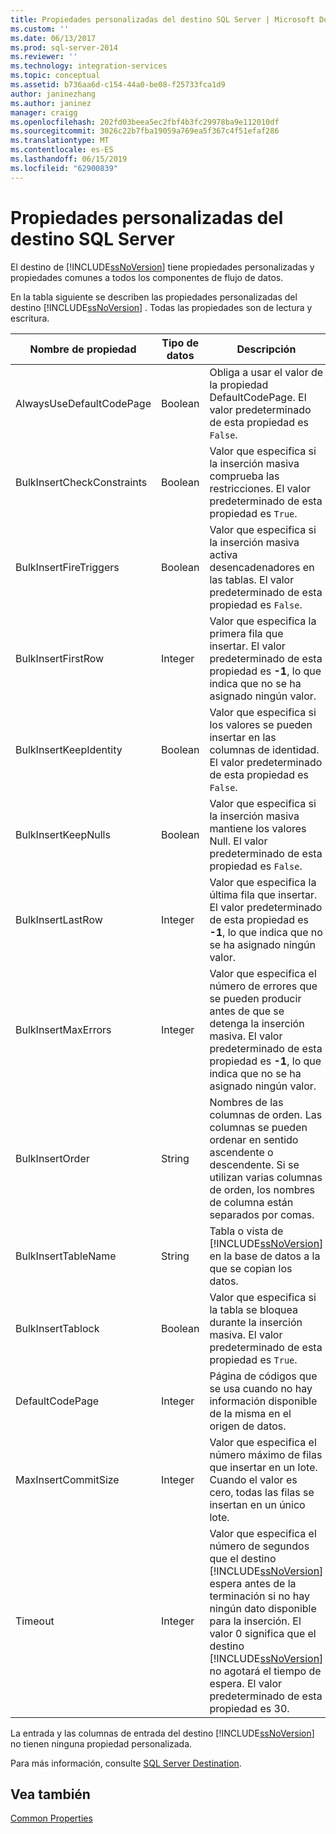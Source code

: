 ```yaml
---
title: Propiedades personalizadas del destino SQL Server | Microsoft Docs
ms.custom: ''
ms.date: 06/13/2017
ms.prod: sql-server-2014
ms.reviewer: ''
ms.technology: integration-services
ms.topic: conceptual
ms.assetid: b736aa6d-c154-44a0-be08-f25733fca1d9
author: janinezhang
ms.author: janinez
manager: craigg
ms.openlocfilehash: 202fd03beea5ec2fbf4b3fc29978ba9e112010df
ms.sourcegitcommit: 3026c22b7fba19059a769ea5f367c4f51efaf286
ms.translationtype: MT
ms.contentlocale: es-ES
ms.lasthandoff: 06/15/2019
ms.locfileid: "62900839"
---
```

# <a name="sql-server-destination-custom-properties"></a>Propiedades personalizadas del destino SQL Server
  El destino de [!INCLUDE[ssNoVersion](../../includes/ssnoversion-md.md)] tiene propiedades personalizadas y propiedades comunes a todos los componentes de flujo de datos.  
  
 En la tabla siguiente se describen las propiedades personalizadas del destino [!INCLUDE[ssNoVersion](../../includes/ssnoversion-md.md)] . Todas las propiedades son de lectura y escritura.  
  
|Nombre de propiedad|Tipo de datos|Descripción|  
|-------------------|---------------|-----------------|  
|AlwaysUseDefaultCodePage|Boolean|Obliga a usar el valor de la propiedad DefaultCodePage. El valor predeterminado de esta propiedad es `False`.|  
|BulkInsertCheckConstraints|Boolean|Valor que especifica si la inserción masiva comprueba las restricciones. El valor predeterminado de esta propiedad es `True`.|  
|BulkInsertFireTriggers|Boolean|Valor que especifica si la inserción masiva activa desencadenadores en las tablas. El valor predeterminado de esta propiedad es `False`.|  
|BulkInsertFirstRow|Integer|Valor que especifica la primera fila que insertar. El valor predeterminado de esta propiedad es **-1**, lo que indica que no se ha asignado ningún valor.|  
|BulkInsertKeepIdentity|Boolean|Valor que especifica si los valores se pueden insertar en las columnas de identidad. El valor predeterminado de esta propiedad es `False`.|  
|BulkInsertKeepNulls|Boolean|Valor que especifica si la inserción masiva mantiene los valores Null. El valor predeterminado de esta propiedad es `False`.|  
|BulkInsertLastRow|Integer|Valor que especifica la última fila que insertar. El valor predeterminado de esta propiedad es **-1**, lo que indica que no se ha asignado ningún valor.|  
|BulkInsertMaxErrors|Integer|Valor que especifica el número de errores que se pueden producir antes de que se detenga la inserción masiva. El valor predeterminado de esta propiedad es **-1**, lo que indica que no se ha asignado ningún valor.|  
|BulkInsertOrder|String|Nombres de las columnas de orden. Las columnas se pueden ordenar en sentido ascendente o descendente. Si se utilizan varias columnas de orden, los nombres de columna están separados por comas.|  
|BulkInsertTableName|String|Tabla o vista de [!INCLUDE[ssNoVersion](../../includes/ssnoversion-md.md)] en la base de datos a la que se copian los datos.|  
|BulkInsertTablock|Boolean|Valor que especifica si la tabla se bloquea durante la inserción masiva. El valor predeterminado de esta propiedad es `True`.|  
|DefaultCodePage|Integer|Página de códigos que se usa cuando no hay información disponible de la misma en el origen de datos.|  
|MaxInsertCommitSize|Integer|Valor que especifica el número máximo de filas que insertar en un lote. Cuando el valor es cero, todas las filas se insertan en un único lote.|  
|Timeout|Integer|Valor que especifica el número de segundos que el destino [!INCLUDE[ssNoVersion](../../includes/ssnoversion-md.md)] espera antes de la terminación si no hay ningún dato disponible para la inserción. El valor 0 significa que el destino [!INCLUDE[ssNoVersion](../../includes/ssnoversion-md.md)] no agotará el tiempo de espera. El valor predeterminado de esta propiedad es 30.|  
  
 La entrada y las columnas de entrada del destino [!INCLUDE[ssNoVersion](../../includes/ssnoversion-md.md)] no tienen ninguna propiedad personalizada.  
  
 Para más información, consulte [SQL Server Destination](sql-server-destination.md).  
  
## <a name="see-also"></a>Vea también  
 [Common Properties](../common-properties.md)  
  
  
